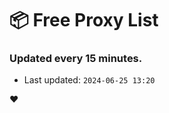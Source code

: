 # :package: Free Proxy List
### Updated every 15 minutes.

- Last updated: `2024-06-25 13:20`

:heart:
